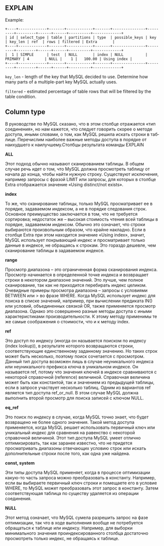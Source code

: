 EXPLAIN
-

Example:

````
+----+-------------+-------+------------+-------+---------------+---------+---------+------+------+----------+-------------+
| id | select_type | table | partitions | type  | possible_keys | key     | key_len | ref  | rows | filtered | Extra       |
+----+-------------+-------+------------+-------+---------------+---------+---------+------+------+----------+-------------+
|  1 | SIMPLE      | test  | NULL       | index | NULL          | PRIMARY | 4       | NULL |    1 |   100.00 | Using index |
+----+-------------+-------+------------+-------+---------------+---------+---------+------+------+----------+-------------+
````

`key_len` - length of the key that MySQL decided to use.
Determine how many parts of a multiple-part key MySQL actually uses.

`filtered` - estimated percentage of table rows that will be filtered by the table condition.

## Column type

В руководстве по MySQL сказано, что в этом столбце отражается «тип
соединения», но нам кажется, что следует говорить скорее о методе
до­ступа, иными словами, о том, как MySQL решила искать строки в таб­
лице. Перечислим наиболее важные методы доступа в порядке от наихудшего
к наилучшему.Столбцы результата команды EXPLAIN

**ALL**

Этот подход обычно называют сканированием таб­лицы. В общем
случае речь идет о том, что MySQL должна просмотреть таб­лицу от
начала до конца, чтобы найти нужную строку. Существуют исключения,
например запросы с фразой LIMIT или запросы, для которых
в столбце Extra отображается значение «Using distinct/not exists».

**index**

То же, что сканирование таб­лицы, только MySQL просматривает ее
в порядке, задаваемом индексом, а не в порядке следования строк.
Основное преимущество заключается в том, что не требуется сортировка;
недостаток же – высокая стоимость чтения всей таб­лицы
в порядке, задаваемом индексом. Обычно это означает, что строки
выбираются произвольным образом, что крайне накладно.
Если в столбце Extra при этом находится значение «Using index»,
значит, MySQL использует покрывающий индекс
и просматривает только данные в индексе, не обращаясь к строкам. Это
гораздо дешевле, чем сканирование таб­лицы в задаваемом индексе.

**range**

Просмотр диапазона – это ограниченная форма сканирования индекса.
Просмотр начинается в определенной точке индекса и возвращает
строки в некотором диапазоне значений. Это лучше, чем
полное сканирование, так как не приходится перебирать индекс целиком.
Очевидные примеры просмотра диапазона – запросы с условиями
BETWEEN или > во фразе WHERE.
Когда MySQL использует индекс для поиска в списке значений, например,
при вычислении предиката IN() или условий, объединенных
связкой OR, также применяется просмотр диапазона. Однако это совершенно
разные методы доступа с иными характеристиками производительности.
К этому методу применимы те же самые соображения о стоимости,
что и к методу index.

**ref**

Это доступ по индексу (иногда он называется поиском по индексу
(index lookup)), в результате которого возвращаются строки, соответствующие
единственному заданному значению. Но таких строк может
быть несколько, поэтому поиск сочетается с просмотром. Данный
тип доступа возможен лишь в случае неуникального индекса
или неуникального префикса ключа в уникальном индексе. Он называется ref,
потому что значения ключей в индексе сравниваются
с некоторой справочной (reference) величиной. Справочная величина
может быть как константой, так и значением из предыдущей
таб­лицы, если в запросе участвует несколько таб­лиц.
Одним из вариантов ref является тип доступа ref_or_null. В этом случае
MySQL должна выполнить второй просмотр для поиска записей
с ключом NULL.

**eq_ref**

Это поиск по индексу в случае, когда MySQL точно знает, что будет
возвращено не более одного значения. Такой метод доступа применяется,
когда MySQL решает использовать первичный ключ или
уникальный индекс для сравнения на равенство с некоторой справочной
величиной. Этот тип доступа MySQL умеет отлично оптимизировать,
так как заранее известно, что не придется просматривать
диапазоны отвечающих условию строк или искать дополнительные
строки после того, как одна уже найдена.

**const, system**

Эти типы доступа MySQL применяет, когда в процессе оптимизации
какую-то часть запроса можно преобразовать в константу. Например,
если вы выбираете первичный ключ строки и помещаете его в условие WHERE,
то MySQL может преобразовать этот запрос в константу.
Затем соответствующая таб­лица по существу удаляется из операции
соединения.

**NULL**

Этот метод означает, что MySQL сумела разрешить запрос на фазе
оптимизации, так что в ходе выполнения вообще не потребуется обращаться
к таб­лице или индексу. Например, для выборки минимального
значения проиндексированного столбца достаточно просмотреть
только индекс, не обращаясь к таб­лице.
